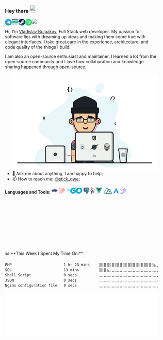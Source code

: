 ### Hey there <img src="https://media.giphy.com/media/hvRJCLFzcasrR4ia7z/giphy.gif" height="25px" width="25px"> 
<a href="https://t.me/stick_qwe">
  <img align="left" alt="Stickpro Telegram" width="22px" src="https://github.com/stickpro/stickpro/raw/master/assets/telegram.svg" />
</a>
<a href="https://stick-design.ru">
  <img align="left" alt="Stickpro website" width="22px" src="https://github.com/stickpro/stickpro/raw/master/assets/browser.svg" />
</a>
<a href="https://steamcommunity.com/id/stickpro">
  <img align="left" alt="Stickpro Steam" width="22px" src="https://github.com/stickpro/stickpro/raw/master/assets/steam.svg" />
</a>
<a href="https://open.spotify.com/user/3o5dgy91o4moan01dp4xyvbqd?si=d300b377a15944b3">
  <img align="left" alt="Stickpro Spotify" width="22px" src="https://github.com/stickpro/stickpro/raw/master/assets/spotify.svg" />
</a>

![](https://visitor-badge.glitch.me/badge?page_id=stickpro.stickpro)

Hi, I'm [Vladislav Bulgakov](https://stick-design.ru/), Full Stack web developer. My passion for software lies with dreaming up ideas and making them come true with elegant interfaces. I take great care in the experience, architecture, and code quality of the things I build.

I am also an open-source enthusiast and maintainer. I learned a lot from the open-source community and I love how collaboration and knowledge sharing happened through open-source.

<p align="center">
<img align="right" alt="GIF" src="https://github.com/stickpro/stickpro/raw/master/assets/anim.gif" width="480" height="320" />

- 💬 Ask me about anything, I am happy to help;
- 📫 How to reach me: [@stick_qwe](https://t.me/stick_qwe);

**Languages and Tools:**
<code><img height="20" src="https://github.com/stickpro/stickpro/raw/master/assets/php.svg"  style="background-color:transparent!important"></code>
<code><img height="20" src="https://github.com/stickpro/stickpro/raw/master/assets/laravel.svg"  style="background-color:transparent!important"></code>
<code><img height="20" src="https://github.com/stickpro/stickpro/raw/master/assets/go.svg" 
style="background-color:transparent!important"></code>
<code><img height="20" src="https://github.com/stickpro/stickpro/raw/master/assets/postgresql.svg"  style="background-color:transparent!important"></code>
<code><img height="20" src="https://github.com/stickpro/stickpro/raw/master/assets/kafka.svg"  style="background-color:transparent!important"></code>
<code><img height="20" src="https://github.com/stickpro/stickpro/raw/master/assets/vue.svg"  style="background-color:transparent!important"></code>
<code><img height="20" src="https://github.com/stickpro/stickpro/raw/master/assets/nuxt.svg"  style="background-color:transparent!important"></code>
<code><img height="20" src="https://github.com/stickpro/stickpro/raw/master/assets/arch.svg"  style="background-color:transparent!important"></code>
<code><img height="20" src="https://github.com/stickpro/stickpro/raw/master/assets/gentoo.svg"  style="background-color:transparent!important"></code>
</p>
<br />
<br />
<br />
<br />
<br />
<br />
<br />
<br />
<br />
<br />
📊 **This Week I Spent My Time On:**
<!--START_SECTION:waka-->

```txt
PHP                        1 hr 23 mins    ⣿⣿⣿⣿⣿⣿⣿⣿⣿⣿⣿⣿⣿⣿⣿⣿⣿⣿⣿⣿⣿⣦⣀⣀⣀   86.06 %
SQL                        13 mins         ⣿⣿⣿⣦⣀⣀⣀⣀⣀⣀⣀⣀⣀⣀⣀⣀⣀⣀⣀⣀⣀⣀⣀⣀⣀   13.69 %
Shell Script               0 secs          ⣀⣀⣀⣀⣀⣀⣀⣀⣀⣀⣀⣀⣀⣀⣀⣀⣀⣀⣀⣀⣀⣀⣀⣀⣀   00.09 %
JSON                       0 secs          ⣀⣀⣀⣀⣀⣀⣀⣀⣀⣀⣀⣀⣀⣀⣀⣀⣀⣀⣀⣀⣀⣀⣀⣀⣀   00.05 %
Nginx configuration file   0 secs          ⣀⣀⣀⣀⣀⣀⣀⣀⣀⣀⣀⣀⣀⣀⣀⣀⣀⣀⣀⣀⣀⣀⣀⣀⣀   00.04 %
```

<!--END_SECTION:waka-->

<p align="center">
  <img src="https://raw.githubusercontent.com/stickpro/github-stats-transparent/output/generated/languages.svg" width="49%" />
  <img src="https://raw.githubusercontent.com/stickpro/github-stats-transparent/output/generated/overview.svg" width="49%"/>
</p>




